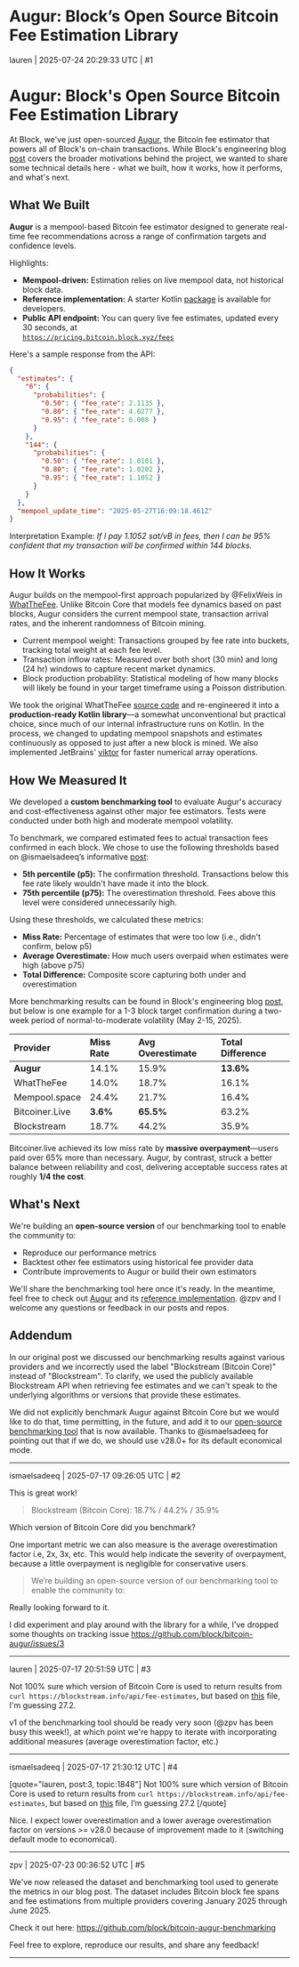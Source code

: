 # Augur: Block’s Open Source Bitcoin Fee Estimation Library

lauren | 2025-07-24 20:29:33 UTC | #1

# Augur: Block's Open Source Bitcoin Fee Estimation Library

At Block, we've just open-sourced [Augur](https://github.com/block/bitcoin-augur), the Bitcoin fee estimator that powers all of Block's on-chain transactions. While Block's engineering blog [post](https://engineering.block.xyz/blog/augur-an-open-source-bitcoin-fee-estimation-library) covers the broader motivations behind the project, we wanted to share some technical details here - what we built, how it works, how it performs, and what's next.

## What We Built

**Augur** is a mempool-based Bitcoin fee estimator designed to generate real-time fee recommendations across a range of confirmation targets and confidence levels.

Highlights:

* **Mempool-driven:** Estimation relies on live mempool data, not historical block data.  
* **Reference implementation:** A starter Kotlin [package](https://github.com/block/bitcoin-augur-reference) is available for developers.  
* **Public API endpoint:** You can query live fee estimates, updated every 30 seconds, at  
    [`https://pricing.bitcoin.block.xyz/fees`](https://pricing.bitcoin.block.xyz/fees)

Here's a sample response from the API:

```json
{
  "estimates": {
    "6": {
      "probabilities": {
        "0.50": { "fee_rate": 2.1135 },
        "0.80": { "fee_rate": 4.0277 },
        "0.95": { "fee_rate": 6.008 }
      }
    },
    "144": {
      "probabilities": {
        "0.50": { "fee_rate": 1.0101 },
        "0.80": { "fee_rate": 1.0202 },
        "0.95": { "fee_rate": 1.1052 }
      }
    }
  },
  "mempool_update_time": "2025-05-27T16:09:18.461Z"
}
```

Interpretation Example: *If I pay 1.1052 sat/vB in fees, then I can be 95% confident that my transaction will be confirmed within 144 blocks.*

## How It Works

Augur builds on the mempool-first approach popularized by @FelixWeis in [WhatTheFee](https://whatthefee.io). Unlike Bitcoin Core that models fee dynamics based on past blocks, Augur considers the current mempool state, transaction arrival rates, and the inherent randomness of Bitcoin mining.

* Current mempool weight: Transactions grouped by fee rate into buckets, tracking total weight at each fee level.  
* Transaction inflow rates: Measured over both short (30 min) and long (24 hr) windows to capture recent market dynamics.  
* Block production probability: Statistical modeling of how many blocks will likely be found in your target timeframe using a Poisson distribution.

We took the original WhatTheFee [source code](https://github.com/FelixWeis/WhatTheFee--legacy) and re-engineered it into a **production-ready Kotlin library**—a somewhat unconventional but practical choice, since much of our internal infrastructure runs on Kotlin. In the process, we changed to updating mempool snapshots and estimates continuously as opposed to just after a new block is mined. We also implemented JetBrains' [viktor](https://github.com/JetBrains-Research/viktor) for faster numerical array operations.

## How We Measured It

We developed a **custom benchmarking tool** to evaluate Augur's accuracy and cost-effectiveness against other major fee estimators. Tests were conducted under both high and moderate mempool volatility.

To benchmark, we compared estimated fees to actual transaction fees confirmed in each block. We chose to use the following thresholds based on @ismaelsadeeq’s informative [post](https://delvingbitcoin.org/t/mempool-based-fee-estimation-on-bitcoin-core/703/7):

* **5th percentile (p5):** The confirmation threshold. Transactions below this fee rate likely wouldn't have made it into the block.  
* **75th percentile (p75):** The overestimation threshold. Fees above this level were considered unnecessarily high.

Using these thresholds, we calculated these metrics:

* **Miss Rate:** Percentage of estimates that were too low (i.e., didn't confirm, below p5)  
* **Average Overestimate:** How much users overpaid when estimates were high (above p75)  
* **Total Difference:** Composite score capturing both under and overestimation

More benchmarking results can be found in Block's engineering blog [post](https://engineering.block.xyz/blog/augur-an-open-source-bitcoin-fee-estimation-library), but below is one example for a 1-3 block target confirmation during a two-week period of normal-to-moderate volatility (May 2-15, 2025). 

| Provider | Miss Rate | Avg Overestimate | Total Difference |
| :---- | :---- | :---- | :---- |
| **Augur** | 14.1% | 15.9% | **13.6%** |
| WhatTheFee | 14.0% | 18.7% | 16.1% |
| Mempool.space | 24.4% | 21.7% | 16.4% |
| Bitcoiner.Live | **3.6%** | **65.5%** | 63.2% |
| Blockstream | 18.7% | 44.2% | 35.9% |


Bitcoiner.live achieved its low miss rate by **massive overpayment**—users paid over 65% more than necessary. Augur, by contrast, struck a better balance between reliability and cost, delivering acceptable success rates at roughly **1/4 the cost**.


## What's Next

We're building an **open-source version** of our benchmarking tool to enable the community to:

* Reproduce our performance metrics  
* Backtest other fee estimators using historical fee provider data  
* Contribute improvements to Augur or build their own estimators

We'll share the benchmarking tool here once it's ready. In the meantime, feel free to check out [Augur](https://github.com/block/bitcoin-augur) and its [reference implementation](https://github.com/block/bitcoin-augur-reference). @zpv and I welcome any questions or feedback in our posts and repos.

## Addendum
In our original post we discussed our benchmarking results against various providers and we incorrectly used the label "Blockstream (Bitcoin Core)" instead of "Blockstream". To clarify, we used the publicly available Blockstream API when retrieving fee estimates and we can't speak to the underlying algorithms or versions that provide these estimates.

We did not explicitly benchmark Augur against Bitcoin Core but we would like to do that, time permitting, in the future, and add it to our [open-source benchmarking tool](https://github.com/block/bitcoin-augur-benchmarking) that is now available. Thanks to @ismaelsadeeq for pointing out that if we do, we should use v28.0+ for its default economical mode.

-------------------------

ismaelsadeeq | 2025-07-17 09:26:05 UTC | #2

This is great work!

> Blockstream (Bitcoin Core): 18.7% / 44.2% / 35.9%

Which version of Bitcoin Core did you benchmark?

One important metric we can also measure is the average overestimation factor i.e, 2x, 3x, etc. This would help indicate the severity of overpayment, because a little overpayment is negligible for conservative users.

> We’re building an open-source version of our benchmarking tool to enable the community to:

Really looking forward to it.

I did experiment and play around with the library for a while, I've dropped some thoughts on tracking issue https://github.com/block/bitcoin-augur/issues/3

-------------------------

lauren | 2025-07-17 20:51:59 UTC | #3

Not 100% sure which version of Bitcoin Core is used to return results from `curl https://blockstream.info/api/fee-estimates`, but based on [this](https://github.com/Blockstream/esplora/blob/52de3ccf39c56ff839e26829ccd6d18f169832f7/contrib/Dockerfile.base#L37) file, I'm guessing 27.2.

v1 of the benchmarking tool should be ready very soon (@zpv has been busy this week!), at which point we're happy to iterate with incorporating additional measures (average overestimation factor, etc.)

-------------------------

ismaelsadeeq | 2025-07-17 21:30:12 UTC | #4

[quote="lauren, post:3, topic:1848"]
Not 100% sure which version of Bitcoin Core is used to return results from `curl https://blockstream.info/api/fee-estimates`, but based on [this](https://github.com/Blockstream/esplora/blob/52de3ccf39c56ff839e26829ccd6d18f169832f7/contrib/Dockerfile.base#L37) file, I’m guessing 27.2
[/quote]

Nice. I expect lower overestimation and a lower average overestimation factor on versions >= v28.0 because of improvement made to it (switching default mode to economical).

-------------------------

zpv | 2025-07-23 00:36:52 UTC | #5

We've now released the dataset and benchmarking tool used to generate the metrics in our blog post. The dataset includes Bitcoin block fee spans and fee estimations from multiple providers covering January 2025 through June 2025.

Check it out here: https://github.com/block/bitcoin-augur-benchmarking

Feel free to explore, reproduce our results, and share any feedback!

-------------------------

